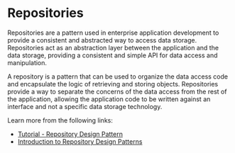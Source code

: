 # Repositories

Repositories are a pattern used in enterprise application development to provide a consistent and abstracted way to access data storage. Repositories act as an abstraction layer between the application and the data storage, providing a consistent and simple API for data access and manipulation.

A repository is a pattern that can be used to organize the data access code and encapsulate the logic of retrieving and storing objects. Repositories provide a way to separate the concerns of the data access from the rest of the application, allowing the application code to be written against an interface and not a specific data storage technology.

Learn more from the following links:

- [Tutorial - Repository Design Pattern](https://www.youtube.com/watch?v=mb6bwnEaZ3U)
- [Introduction to Repository Design Patterns](https://cubettech.com/resources/blog/introduction-to-repository-design-pattern/)
